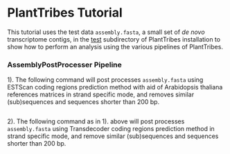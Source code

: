 # PlantTribes Tutorial
This tutorial uses the test data `assembly.fasta`, a small set of *de novo* transcriptome contigs, in the [test](../test) subdirectory of PlantTribes installation to show how to perform an analysis using the various pipelines of PlantTribes.

### AssemblyPostProcesser Pipeline
1). The following command will post processes `assembly.fasta` using ESTScan coding regions prediction method with aid of Arabidopsis thaliana  references matrices in strand specific mode, and removes similar (sub)sequences and sequences shorter than 200 bp.
```
```
2). The following command as in 1). above will post processes `assembly.fasta` using Transdecoder coding regions prediction method in strand specific mode, and remove similar (sub)sequences and sequences shorter than 200 bp.
